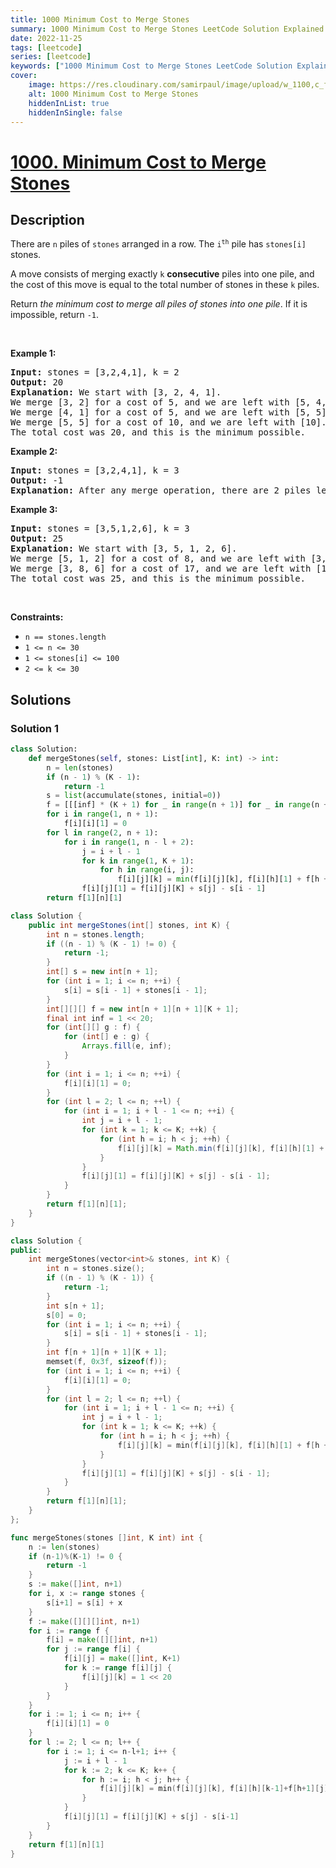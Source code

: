 ```yaml
---
title: 1000 Minimum Cost to Merge Stones
summary: 1000 Minimum Cost to Merge Stones LeetCode Solution Explained
date: 2022-11-25
tags: [leetcode]
series: [leetcode]
keywords: ["1000 Minimum Cost to Merge Stones LeetCode Solution Explained in all languages", "1000 Minimum Cost to Merge Stones", "LeetCode", "leetcode solution in Python3 C++ Java Go PHP Ruby Swift TypeScript Rust C# JavaScript C", "GeeksforGeeks", "InterviewBit", "Coding Ninjas", "HackerRank", "HackerEarth", "CodeChef", "TopCoder", "AlgoExpert", "freeCodeCamp", "Codeforces", "GitHub", "AtCoder", "Samir Paul"]
cover:
    image: https://res.cloudinary.com/samirpaul/image/upload/w_1100,c_fit,co_rgb:FFFFFF,l_text:Arial_75_bold:1000 Minimum Cost to Merge Stones - Solution Explained/problem-solving.webp
    alt: 1000 Minimum Cost to Merge Stones
    hiddenInList: true
    hiddenInSingle: false
---
```



# [1000. Minimum Cost to Merge Stones](https://leetcode.com/problems/minimum-cost-to-merge-stones)


## Description

<p>There are <code>n</code> piles of <code>stones</code> arranged in a row. The <code>i<sup>th</sup></code> pile has <code>stones[i]</code> stones.</p>

<p>A move consists of merging exactly <code>k</code> <strong>consecutive</strong> piles into one pile, and the cost of this move is equal to the total number of stones in these <code>k</code> piles.</p>

<p>Return <em>the minimum cost to merge all piles of stones into one pile</em>. If it is impossible, return <code>-1</code>.</p>

<p>&nbsp;</p>
<p><strong class="example">Example 1:</strong></p>

<pre>
<strong>Input:</strong> stones = [3,2,4,1], k = 2
<strong>Output:</strong> 20
<strong>Explanation:</strong> We start with [3, 2, 4, 1].
We merge [3, 2] for a cost of 5, and we are left with [5, 4, 1].
We merge [4, 1] for a cost of 5, and we are left with [5, 5].
We merge [5, 5] for a cost of 10, and we are left with [10].
The total cost was 20, and this is the minimum possible.
</pre>

<p><strong class="example">Example 2:</strong></p>

<pre>
<strong>Input:</strong> stones = [3,2,4,1], k = 3
<strong>Output:</strong> -1
<strong>Explanation:</strong> After any merge operation, there are 2 piles left, and we can&#39;t merge anymore.  So the task is impossible.
</pre>

<p><strong class="example">Example 3:</strong></p>

<pre>
<strong>Input:</strong> stones = [3,5,1,2,6], k = 3
<strong>Output:</strong> 25
<strong>Explanation:</strong> We start with [3, 5, 1, 2, 6].
We merge [5, 1, 2] for a cost of 8, and we are left with [3, 8, 6].
We merge [3, 8, 6] for a cost of 17, and we are left with [17].
The total cost was 25, and this is the minimum possible.
</pre>

<p>&nbsp;</p>
<p><strong>Constraints:</strong></p>

<ul>
	<li><code>n == stones.length</code></li>
	<li><code>1 &lt;= n &lt;= 30</code></li>
	<li><code>1 &lt;= stones[i] &lt;= 100</code></li>
	<li><code>2 &lt;= k &lt;= 30</code></li>
</ul>

## Solutions

### Solution 1

<!-- tabs:start -->

```python
class Solution:
    def mergeStones(self, stones: List[int], K: int) -> int:
        n = len(stones)
        if (n - 1) % (K - 1):
            return -1
        s = list(accumulate(stones, initial=0))
        f = [[[inf] * (K + 1) for _ in range(n + 1)] for _ in range(n + 1)]
        for i in range(1, n + 1):
            f[i][i][1] = 0
        for l in range(2, n + 1):
            for i in range(1, n - l + 2):
                j = i + l - 1
                for k in range(1, K + 1):
                    for h in range(i, j):
                        f[i][j][k] = min(f[i][j][k], f[i][h][1] + f[h + 1][j][k - 1])
                f[i][j][1] = f[i][j][K] + s[j] - s[i - 1]
        return f[1][n][1]
```

```java
class Solution {
    public int mergeStones(int[] stones, int K) {
        int n = stones.length;
        if ((n - 1) % (K - 1) != 0) {
            return -1;
        }
        int[] s = new int[n + 1];
        for (int i = 1; i <= n; ++i) {
            s[i] = s[i - 1] + stones[i - 1];
        }
        int[][][] f = new int[n + 1][n + 1][K + 1];
        final int inf = 1 << 20;
        for (int[][] g : f) {
            for (int[] e : g) {
                Arrays.fill(e, inf);
            }
        }
        for (int i = 1; i <= n; ++i) {
            f[i][i][1] = 0;
        }
        for (int l = 2; l <= n; ++l) {
            for (int i = 1; i + l - 1 <= n; ++i) {
                int j = i + l - 1;
                for (int k = 1; k <= K; ++k) {
                    for (int h = i; h < j; ++h) {
                        f[i][j][k] = Math.min(f[i][j][k], f[i][h][1] + f[h + 1][j][k - 1]);
                    }
                }
                f[i][j][1] = f[i][j][K] + s[j] - s[i - 1];
            }
        }
        return f[1][n][1];
    }
}
```

```cpp
class Solution {
public:
    int mergeStones(vector<int>& stones, int K) {
        int n = stones.size();
        if ((n - 1) % (K - 1)) {
            return -1;
        }
        int s[n + 1];
        s[0] = 0;
        for (int i = 1; i <= n; ++i) {
            s[i] = s[i - 1] + stones[i - 1];
        }
        int f[n + 1][n + 1][K + 1];
        memset(f, 0x3f, sizeof(f));
        for (int i = 1; i <= n; ++i) {
            f[i][i][1] = 0;
        }
        for (int l = 2; l <= n; ++l) {
            for (int i = 1; i + l - 1 <= n; ++i) {
                int j = i + l - 1;
                for (int k = 1; k <= K; ++k) {
                    for (int h = i; h < j; ++h) {
                        f[i][j][k] = min(f[i][j][k], f[i][h][1] + f[h + 1][j][k - 1]);
                    }
                }
                f[i][j][1] = f[i][j][K] + s[j] - s[i - 1];
            }
        }
        return f[1][n][1];
    }
};
```

```go
func mergeStones(stones []int, K int) int {
	n := len(stones)
	if (n-1)%(K-1) != 0 {
		return -1
	}
	s := make([]int, n+1)
	for i, x := range stones {
		s[i+1] = s[i] + x
	}
	f := make([][][]int, n+1)
	for i := range f {
		f[i] = make([][]int, n+1)
		for j := range f[i] {
			f[i][j] = make([]int, K+1)
			for k := range f[i][j] {
				f[i][j][k] = 1 << 20
			}
		}
	}
	for i := 1; i <= n; i++ {
		f[i][i][1] = 0
	}
	for l := 2; l <= n; l++ {
		for i := 1; i <= n-l+1; i++ {
			j := i + l - 1
			for k := 2; k <= K; k++ {
				for h := i; h < j; h++ {
					f[i][j][k] = min(f[i][j][k], f[i][h][k-1]+f[h+1][j][1])
				}
			}
			f[i][j][1] = f[i][j][K] + s[j] - s[i-1]
		}
	}
	return f[1][n][1]
}
```

<!-- tabs:end -->

<!-- end -->
